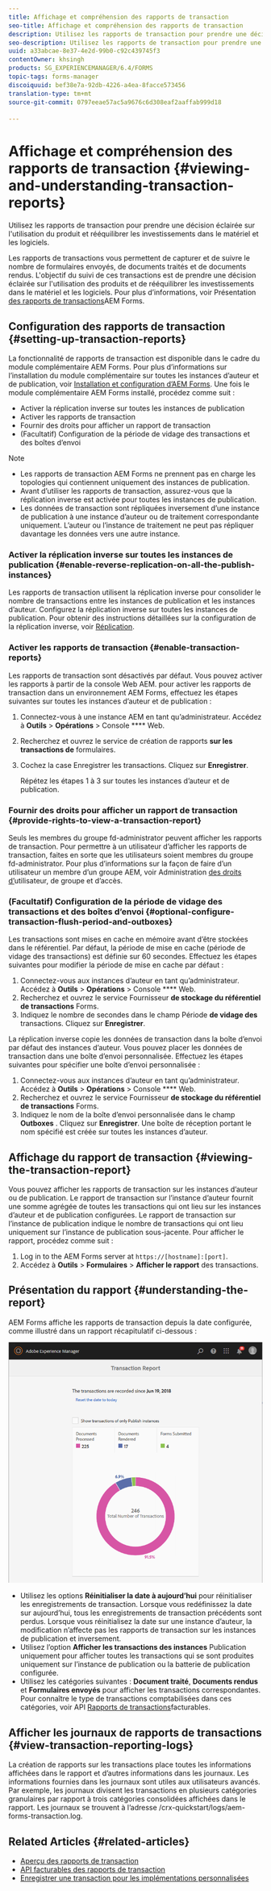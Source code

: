 ```yaml
---
title: Affichage et compréhension des rapports de transaction
seo-title: Affichage et compréhension des rapports de transaction
description: Utilisez les rapports de transaction pour prendre une décision éclairée sur l'utilisation du produit et rééquilibrer les investissements dans le matériel et les logiciels.
seo-description: Utilisez les rapports de transaction pour prendre une décision éclairée sur l'utilisation du produit et rééquilibrer les investissements dans le matériel et les logiciels.
uuid: a33abcae-8e37-4e2d-99b0-c92c439745f3
contentOwner: khsingh
products: SG_EXPERIENCEMANAGER/6.4/FORMS
topic-tags: forms-manager
discoiquuid: bef38e7a-92db-4226-a4ea-8facce573456
translation-type: tm+mt
source-git-commit: 0797eeae57ac5a9676c6d308eaf2aaffab999d18

---
```



# Affichage et compréhension des rapports de transaction {#viewing-and-understanding-transaction-reports}

Utilisez les rapports de transaction pour prendre une décision éclairée sur l&#39;utilisation du produit et rééquilibrer les investissements dans le matériel et les logiciels.

Les rapports de transactions vous permettent de capturer et de suivre le nombre de formulaires envoyés, de documents traités et de documents rendus. L&#39;objectif du suivi de ces transactions est de prendre une décision éclairée sur l&#39;utilisation des produits et de rééquilibrer les investissements dans le matériel et les logiciels. Pour plus d’informations, voir Présentation [des rapports de transactions](/help/forms/using/transaction-reports-overview.md)AEM Forms.

## Configuration des rapports de transaction {#setting-up-transaction-reports}

La fonctionnalité de rapports de transaction est disponible dans le cadre du module complémentaire AEM Forms. Pour plus d’informations sur l’installation du module complémentaire sur toutes les instances d’auteur et de publication, voir [Installation et configuration d’AEM Forms](https://helpx.adobe.com/experience-manager/6-4/forms/using/installing-configuring-aem-forms-osgi.html). Une fois le module complémentaire AEM Forms installé, procédez comme suit :

* Activer la réplication inverse sur toutes les instances de publication
* Activer les rapports de transaction
* Fournir des droits pour afficher un rapport de transaction
* (Facultatif) Configuration de la période de vidage des transactions et des boîtes d’envoi

>[!NOTE]
>
>* Les rapports de transaction AEM Forms ne prennent pas en charge les topologies qui contiennent uniquement des instances de publication.
>* Avant d’utiliser les rapports de transaction, assurez-vous que la réplication inverse est activée pour toutes les instances de publication.
>* Les données de transaction sont répliquées inversement d’une instance de publication à une instance d’auteur ou de traitement correspondante uniquement. L’auteur ou l’instance de traitement ne peut pas répliquer davantage les données vers une autre instance.
>



### Activer la réplication inverse sur toutes les instances de publication {#enable-reverse-replication-on-all-the-publish-instances}

Les rapports de transaction utilisent la réplication inverse pour consolider le nombre de transactions entre les instances de publication et les instances d’auteur. Configurez la réplication inverse sur toutes les instances de publication. Pour obtenir des instructions détaillées sur la configuration de la réplication inverse, voir [Réplication](/help/sites-deploying/replication.md).

### Activer les rapports de transaction {#enable-transaction-reports}

Les rapports de transaction sont désactivés par défaut. Vous pouvez activer les rapports à partir de la console Web AEM. pour activer les rapports de transaction dans un environnement AEM Forms, effectuez les étapes suivantes sur toutes les instances d’auteur et de publication :

1. Connectez-vous à une instance AEM en tant qu’administrateur. Accédez à **Outils** > **Opérations** > Console **** Web.
1. Recherchez et ouvrez le service de création de rapports **sur les transactions de** formulaires.
1. Cochez la case Enregistrer les transactions. Cliquez sur **Enregistrer**.

   Répétez les étapes 1 à 3 sur toutes les instances d’auteur et de publication.

### Fournir des droits pour afficher un rapport de transaction {#provide-rights-to-view-a-transaction-report}

Seuls les membres du groupe fd-administrator peuvent afficher les rapports de transaction. Pour permettre à un utilisateur d’afficher les rapports de transaction, faites en sorte que les utilisateurs soient membres du groupe fd-administrator. Pour plus d’informations sur la façon de faire d’un utilisateur un membre d’un groupe AEM, voir Administration [des droits d’](/help/sites-administering/user-group-ac-admin.md)utilisateur, de groupe et d’accès.

### (Facultatif) Configuration de la période de vidage des transactions et des boîtes d’envoi {#optional-configure-transaction-flush-period-and-outboxes}

Les transactions sont mises en cache en mémoire avant d’être stockées dans le référentiel. Par défaut, la période de mise en cache (période de vidage des transactions) est définie sur 60 secondes. Effectuez les étapes suivantes pour modifier la période de mise en cache par défaut :

1. Connectez-vous aux instances d’auteur en tant qu’administrateur. Accédez à **Outils** > **Opérations** > Console **** Web.
1. Recherchez et ouvrez le service Fournisseur **de stockage du référentiel de transactions** Forms.
1. Indiquez le nombre de secondes dans le champ Période **de vidage des** transactions. Cliquez sur **Enregistrer**.

La réplication inverse copie les données de transaction dans la boîte d’envoi par défaut des instances d’auteur. Vous pouvez placer les données de transaction dans une boîte d’envoi personnalisée. Effectuez les étapes suivantes pour spécifier une boîte d’envoi personnalisée :

1. Connectez-vous aux instances d’auteur en tant qu’administrateur. Accédez à **Outils** > **Opérations** > Console **** Web.
1. Recherchez et ouvrez le service Fournisseur **de stockage du référentiel de transactions** Forms.
1. Indiquez le nom de la boîte d’envoi personnalisée dans le champ **Outboxes** . Cliquez sur **Enregistrer**. Une boîte de réception portant le nom spécifié est créée sur toutes les instances d’auteur.

## Affichage du rapport de transaction {#viewing-the-transaction-report}

Vous pouvez afficher les rapports de transaction sur les instances d’auteur ou de publication. Le rapport de transaction sur l’instance d’auteur fournit une somme agrégée de toutes les transactions qui ont lieu sur les instances d’auteur et de publication configurées. Le rapport de transaction sur l’instance de publication indique le nombre de transactions qui ont lieu uniquement sur l’instance de publication sous-jacente. Pour afficher le rapport, procédez comme suit :

1. Log in to the AEM Forms server at `https://[hostname]:[port]`.
1. Accédez à **Outils** > **Formulaires** > **Afficher le rapport** des transactions.

## Présentation du rapport {#understanding-the-report}

AEM Forms affiche les rapports de transaction depuis la date configurée, comme illustré dans un rapport récapitulatif ci-dessous :

![sample-transaction-report-author](assets/sample-transaction-report-author.png)

* Utilisez les options **Réinitialiser la date à aujourd’hui** pour réinitialiser les enregistrements de transaction. Lorsque vous redéfinissez la date sur aujourd’hui, tous les enregistrements de transaction précédents sont perdus. Lorsque vous réinitialisez la date sur une instance d’auteur, la modification n’affecte pas les rapports de transaction sur les instances de publication et inversement.
* Utilisez l’option **Afficher les transactions des instances** Publication uniquement pour afficher toutes les transactions qui se sont produites uniquement sur l’instance de publication ou la batterie de publication configurée.
* Utilisez les catégories suivantes : **Document traité**, **Documents rendus** et **Formulaires envoyés** pour afficher les transactions correspondantes. Pour connaître le type de transactions comptabilisées dans ces catégories, voir API [Rapports de transactions](/help/forms/using/transaction-reports-billable-apis.md)facturables.

## Afficher les journaux de rapports de transactions {#view-transaction-reporting-logs}

La création de rapports sur les transactions place toutes les informations affichées dans le rapport et d’autres informations dans les journaux. Les informations fournies dans les journaux sont utiles aux utilisateurs avancés. Par exemple, les journaux divisent les transactions en plusieurs catégories granulaires par rapport à trois catégories consolidées affichées dans le rapport. Les journaux se trouvent à l’adresse /crx-quickstart/logs/aem-forms-transaction.log.

## Related Articles {#related-articles}

* [Aperçu des rapports de transaction](/help/forms/using/transaction-reports-overview.md)
* [API facturables des rapports de transaction](/help/forms/using/transaction-reports-billable-apis.md)
* [Enregistrer une transaction pour les implémentations personnalisées](/help/forms/using/record-transaction-custom-implementation.md)

